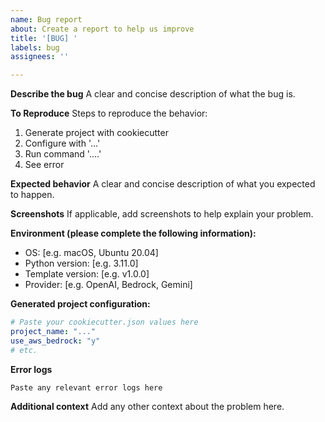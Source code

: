 ```yaml
---
name: Bug report
about: Create a report to help us improve
title: '[BUG] '
labels: bug
assignees: ''

---
```


**Describe the bug**
A clear and concise description of what the bug is.

**To Reproduce**
Steps to reproduce the behavior:
1. Generate project with cookiecutter
2. Configure with '...'
3. Run command '....'
4. See error

**Expected behavior**
A clear and concise description of what you expected to happen.

**Screenshots**
If applicable, add screenshots to help explain your problem.

**Environment (please complete the following information):**
 - OS: [e.g. macOS, Ubuntu 20.04]
 - Python version: [e.g. 3.11.0]
 - Template version: [e.g. v1.0.0]
 - Provider: [e.g. OpenAI, Bedrock, Gemini]

**Generated project configuration:**
```yaml
# Paste your cookiecutter.json values here
project_name: "..."
use_aws_bedrock: "y"
# etc.
```

**Error logs**
```
Paste any relevant error logs here
```

**Additional context**
Add any other context about the problem here.
